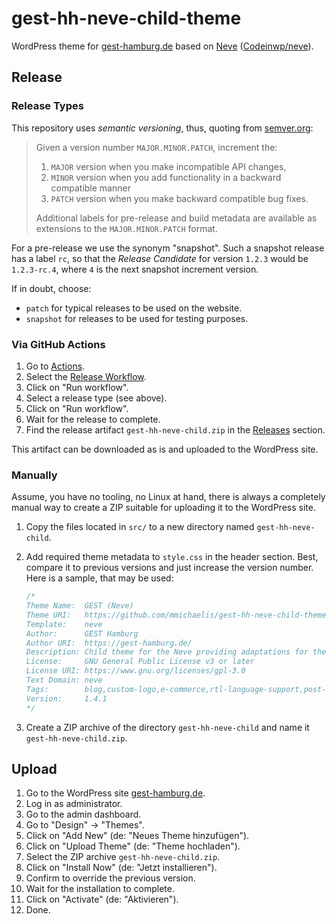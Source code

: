 # gest-hh-neve-child-theme

WordPress theme for [gest-hamburg.de](https://gest-hamburg.de) based on
[Neve](https://themeisle.com/themes/neve/)
([Codeinwp/neve](https://github.com/Codeinwp/neve)).

## Release

### Release Types

This repository uses _semantic versioning_, thus, quoting from [semver.org](https://semver.org):

> Given a version number `MAJOR.MINOR.PATCH`, increment the:
>
> 1. `MAJOR` version when you make incompatible API changes,
> 2. `MINOR` version when you add functionality in a backward compatible manner
> 3. `PATCH` version when you make backward compatible bug fixes.
>
> Additional labels for pre-release and build metadata are available as
> extensions to the `MAJOR.MINOR.PATCH` format.

For a pre-release we use the synonym "snapshot". Such a snapshot release
has a label `rc`, so that the _Release Candidate_ for version `1.2.3` would be
`1.2.3-rc.4`, where `4` is the next snapshot increment version.

If in doubt, choose:

* `patch` for typical releases to be used on the website.
* `snapshot` for releases to be used for testing purposes.

### Via GitHub Actions

1. Go to [Actions](https://github.com/mmichaelis/gest-hh-neve-child-theme/actions).
2. Select the [Release Workflow](https://github.com/mmichaelis/gest-hh-neve-child-theme/actions/workflows/release.yml).
3. Click on "Run workflow".
4. Select a release type (see above).
5. Click on "Run workflow".
6. Wait for the release to complete.
7. Find the release artifact `gest-hh-neve-child.zip` in the
   [Releases](https://github.com/mmichaelis/gest-hh-neve-child-theme/releases)
   section.

This artifact can be downloaded as is and uploaded to the WordPress site.

### Manually

Assume, you have no tooling, no Linux at hand, there is always a completely
manual way to create a ZIP suitable for uploading it to the WordPress site.

1. Copy the files located in `src/` to a new directory named
   `gest-hh-neve-child`.

2. Add required theme metadata to `style.css` in the header section. Best,
   compare it to previous versions and just increase the version number.
   Here is a sample, that may be used:

   ```css
   /*
   Theme Name:  GEST (Neve)
   Theme URI:   https://github.com/mmichaelis/gest-hh-neve-child-theme
   Template:    neve
   Author:      GEST Hamburg
   Author URI:  https://gest-hamburg.de/
   Description: Child theme for the Neve providing adaptations for the website gest-hamburg.de.
   License:     GNU General Public License v3 or later
   License URI: https://www.gnu.org/licenses/gpl-3.0
   Text Domain: neve
   Tags:        blog,custom-logo,e-commerce,rtl-language-support,post-formats,grid-layout,one-column,two-columns,custom-background,custom-colors,custom-header,custom-menu,featured-image-header,featured-images,flexible-header,full-width-template,sticky-post,theme-options,threaded-comments,translation-ready,accessibility-ready,hide-blocks,block-styles
   Version:     1.4.1
   */
   ```

3. Create a ZIP archive of the directory `gest-hh-neve-child` and name it
   `gest-hh-neve-child.zip`.

## Upload

1. Go to the WordPress site [gest-hamburg.de](https://gest-hamburg.de/).
2. Log in as administrator.
3. Go to the admin dashboard.
4. Go to "Design" -> "Themes".
5. Click on "Add New" (de: "Neues Theme hinzufügen").
6. Click on "Upload Theme" (de: "Theme hochladen").
7. Select the ZIP archive `gest-hh-neve-child.zip`.
8. Click on "Install Now" (de: "Jetzt installieren").
9. Confirm to override the previous version.
10. Wait for the installation to complete.
11. Click on "Activate" (de: "Aktivieren").
12. Done.
